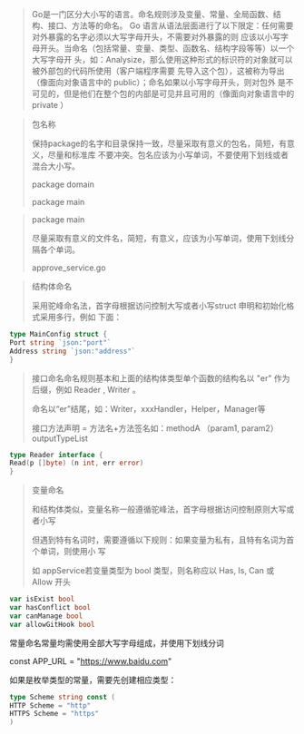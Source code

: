 > Go是一门区分大小写的语言。命名规则涉及变量、常量、全局函数、结构、接口、方法等的命名。 Go 语言从语法层面进行了以下限定：任何需要对外暴露的名字必须以大写字母开头，不需要对外暴露的则 应该以小写字母开头。当命名（包括常量、变量、类型、函数名、结构字段等等）以一个大写字母开 头，如：Analysize，那么使用这种形式的标识符的对象就可以被外部包的代码所使用（客户端程序需要 先导入这个包），这被称为导出（像面向对象语言中的 public）；命名如果以小写字母开头，则对包外 是不可见的，但是他们在整个包的内部是可见并且可用的（像面向对象语言中的 private ）

> 包名称
>
> 保持package的名字和目录保持一致，尽量采取有意义的包名，简短，有意义，尽量和标准库 不要冲突。包名应该为小写单词，不要使用下划线或者混合大小写。
>
> package domain
>
> package main

> package main
>
> 尽量采取有意义的文件名，简短，有意义，应该为小写单词，使用下划线分隔各个单词。
>
> approve_service.go

> 结构体命名
>
> 采用驼峰命名法，首字母根据访问控制大写或者小写struct 申明和初始化格式采用多行，例如 下面：

```go
type MainConfig struct {
Port string `json:"port"`
Address string `json:"address"`
}
```

> 接口命名命名规则基本和上面的结构体类型单个函数的结构名以 "er" 作为后缀，例如 Reader , Writer 。
>
> 命名以“er”结尾，如：Writer，xxxHandler，Helper，Manager等
>
> 接口方法声明 = 方法名+方法签名如：methodA （param1, param2）outputTypeList

```go
type Reader interface {
Read(p []byte) (n int, err error)
}
```

> 变量命名 
>
> 和结构体类似，变量名称一般遵循驼峰法，首字母根据访问控制原则大写或者小写 
>
> 但遇到特有名词时，需要遵循以下规则：如果变量为私有，且特有名词为首个单词，则使用小 写 
>
> 如 appService若变量类型为 bool 类型，则名称应以 Has, Is, Can 或 Allow 开头

```go
var isExist bool
var hasConflict bool
var canManage bool
var allowGitHook bool
```

常量命名常量均需使用全部大写字母组成，并使用下划线分词

const APP_URL = "https://www.baidu.com"

如果是枚举类型的常量，需要先创建相应类型：

```go
type Scheme string const (
HTTP Scheme = "http"
HTTPS Scheme = "https"
)
```
